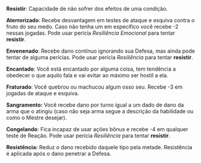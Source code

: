 **Resistir**: Capacidade de não sofrer dos efeitos de uma condição.

**Aterrorizado**: Recebe desvantagem em testes de ataque e esquiva contra o fruto do seu medo. Caso não tenha um em específico você recebe -2 nessas jogadas. Pode usar perícia *Resiliência Emocional* para tentar **resistir**.

**Envenenado**: Recebe dano contínuo ignorando sua Defesa, mas ainda pode tentar de alguma perícias. Pode usar perícia *Resiliência* para tentar **resistir**.

**Encantado**: Você está encantado por alguma coisa, tem tendência a obedecer o que aquilo fala e vai evitar ao máximo ser hostil a ela.

**Fraturado**: Você quebrou ou machucou algum osso seu. Recebe -3 em jogadas de ataque e esquiva.

**Sangramento:** Você recebe dano por turno igual a um dado de dano da arma que o atingiu (caso não seja arma segue a descrição da habilidade ou como o Mestre desejar).

**Congelando**: Fica incapaz de usar ações bônus e recebe -4 em qualquer teste de Reação. Pode usar perícia *Resiliência* para tentar **resistir**.

**Resistência:** Reduz o dano recebido daquele tipo pela metade. Resistência é aplicada após o dano penetrar a Defesa.
